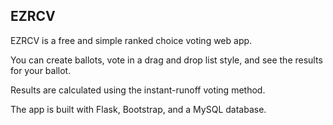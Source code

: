 EZRCV
-------------
EZRCV is a free and simple ranked choice voting web app.

You can create ballots, vote in a drag and drop list style, and see the results for your ballot.

Results are calculated using the instant-runoff voting method.

The app is built with Flask, Bootstrap, and a MySQL database.
